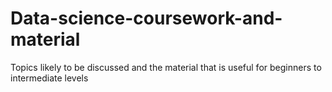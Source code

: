 # Data-science-coursework-and-material
Topics likely to be discussed and the material that is useful for beginners to intermediate levels
